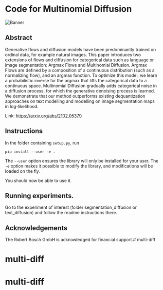 # Code for Multinomial Diffusion

![Banner](https://github.com/ehoogeboom/multinomial_diffusion/blob/main/images/overview_mult_diff.png?raw=true)


## Abstract
Generative flows and diffusion models have been predominantly trained on ordinal data, for example natural images. This paper introduces two extensions of flows and diffusion for categorical data such as language or image segmentation: Argmax Flows and Multinomial Diffusion. Argmax Flows are defined by a composition of a continuous distribution (such as a normalizing flow), and an argmax function. To optimize this model, we learn a probabilistic inverse for the argmax that lifts the categorical data to a continuous space. Multinomial Diffusion gradually adds categorical noise in a diffusion process, for which the generative denoising process is learned. We demonstrate that our method outperforms existing dequantization approaches on text modelling and modelling on image segmentation maps in log-likelihood.

Link: https://arxiv.org/abs/2102.05379

## Instructions
In the folder containing `setup.py`, run
```
pip install --user -e .
```
The `--user` option ensures the library will only be installed for your user.
The `-e` option makes it possible to modify the library, and modifications will be loaded on the fly.

You should now be able to use it.


## Running experiments.

Go to the experiment of interest (folder segmentation_diffusion or text_diffusion) and follow the readme instructions there.


## Acknowledgements
The Robert Bosch GmbH is acknowledged for financial support.# multi-diff
# multi-diff
# multi-diff
